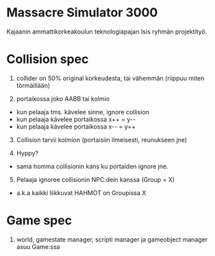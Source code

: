 # Massacre Simulator 3000

Kajaanin ammattikorkeakoulun teknologiapajan Isis ryhmän projektityö.


# Collision spec
1. collider on 50% original korkeudesta, tai vähemmän (riippuu miten törmäillään)

2. portaikossa joko AABB tai kolmio
 * kun pelaaja tms. kävelee sinne, ignore collision
 * kun pelaaja kävelee portaikossa x++ = y--
 * kun pelaaja kävelee portaikossa x-- = y++
 
3. Collision tarvii kolmion (portaisiin ilmeisesti, reunukseen jne)

4. Hyppy?
 * sama homma collisionin kans ku portaiden ignore jne.
 
5. Pelaaja ignoree collisionin NPC:dein kanssa (Group = X) 
 * a.k.a kaikki liikkuvat HAHMOT on Groupissa X


# Game spec
1. world, gamestate manager, scripti manager ja gameobject manager asuu Game:ssa